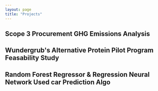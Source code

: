 ```yaml
---
layout: page
title: "Projects"
---
```

## Scope 3 Procurement GHG Emissions Analysis
## Wundergrub's Alternative Protein Pilot Program Feasability Study
## Random Forest Regressor & Regression Neural Network Used car Prediction Algo
